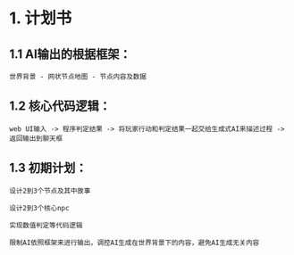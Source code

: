 # 1. 计划书
## 1.1 AI输出的根据框架：
    世界背景 - 网状节点地图 - 节点内容及数据
## 1.2 核心代码逻辑：
    web UI输入 -> 程序判定结果 -> 将玩家行动和判定结果一起交给生成式AI来描述过程 -> 返回输出到聊天框
## 1.3 初期计划：
    设计2到3个节点及其中故事

    设计2到3个核心npc
    
    实现数值判定等代码逻辑

    限制AI依照框架来进行输出，调控AI生成在世界背景下的内容，避免AI生成无关内容